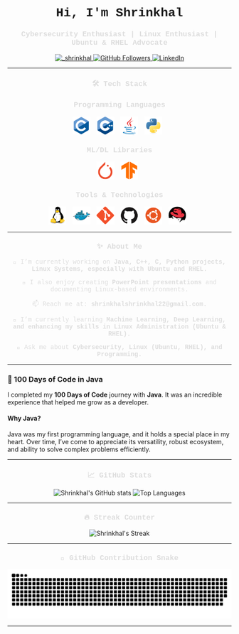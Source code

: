<h1 align="center" style="font-family: 'Courier New', monospace;">Hi, I'm Shrinkhal</h1>

<h3 align="center" style="font-family: 'Courier New', monospace; color: #ddd;">Cybersecurity Enthusiast | Linux Enthusiast | Ubuntu & RHEL Advocate</h3>

<p align="center">

  <a href="https://twitter.com/_shrinkhal" target="_blank">
    <img src="https://img.shields.io/twitter/follow/_shrinkhal?logo=twitter&style=for-the-badge&color=6e6e6e" alt="_shrinkhal" />
  </a>

  <a href="https://github.com/Shrinkhal01" target="_blank">
    <img src="https://img.shields.io/github/followers/Shrinkhal01?logo=github&style=for-the-badge&color=6e6e6e" alt="GitHub Followers" />
  </a>

  <a href="https://www.linkedin.com/in/shrinkhal-02761a2b0/" target="_blank">
    <img src="https://img.shields.io/badge/LinkedIn-0077B5?style=for-the-badge&logo=linkedin&logoColor=white&color=6e6e6e" alt="LinkedIn" />
  </a>

</p>

<hr />

<h3 align="center" style="font-family: 'Courier New', monospace; color: #ddd;">🛠️ Tech Stack</h3>

<h3 align="center" style="font-family: 'Courier New', monospace; color: #ddd;">Programming Languages</h3>
<p align="center">
  <img src="https://raw.githubusercontent.com/devicons/devicon/master/icons/c/c-original.svg" alt="c" width="40" height="40" style="margin-right: 10px;"/>
  <img src="https://raw.githubusercontent.com/devicons/devicon/master/icons/cplusplus/cplusplus-original.svg" alt="cpp" width="40" height="40" style="margin-right: 10px;"/>
  <img src="https://raw.githubusercontent.com/devicons/devicon/master/icons/java/java-original.svg" alt="java" width="40" height="40" style="margin-right: 10px;"/>
  <img src="https://raw.githubusercontent.com/devicons/devicon/master/icons/python/python-original.svg" alt="python" width="40" height="40" style="margin-right: 10px;"/>
</p>

<h3 align="center" style="font-family: 'Courier New', monospace; color: #ddd;">ML/DL Libraries</h3>
<p align="center">
  <img src="https://raw.githubusercontent.com/devicons/devicon/master/icons/pytorch/pytorch-original.svg" alt="pytorch" width="40" height="40" style="margin-right: 10px;"/>
  <img src="https://raw.githubusercontent.com/devicons/devicon/master/icons/tensorflow/tensorflow-original.svg" alt="tensorflow" width="40" height="40" style="margin-right: 10px;"/>
</p>

<h3 align="center" style="font-family: 'Courier New', monospace; color: #ddd;">Tools & Technologies</h3>
<p align="center">
  <img src="https://raw.githubusercontent.com/devicons/devicon/master/icons/linux/linux-original.svg" alt="linux" width="40" height="40" style="margin-right: 10px;"/>
  <img src="https://raw.githubusercontent.com/devicons/devicon/master/icons/docker/docker-original.svg" alt="docker" width="40" height="40" style="margin-right: 10px;"/>
  <img src="https://raw.githubusercontent.com/devicons/devicon/master/icons/git/git-original.svg" alt="git" width="40" height="40" style="margin-right: 10px;"/>
  <img src="https://raw.githubusercontent.com/devicons/devicon/master/icons/github/github-original.svg" alt="github" width="40" height="40" style="margin-right: 10px; background-color: white; border-radius: 5px;"/>
  <img src="./ubuntu-logo.svg" alt="ubuntu" width="40" height="40" style="margin-right: 10px;"/>
  <img src="https://raw.githubusercontent.com/devicons/devicon/master/icons/redhat/redhat-original.svg" alt="rhel" width="40" height="40" style="margin-right: 10px;"/>
</p>

<hr />

<h3 align="center" style="font-family: 'Courier New', monospace; color: #ddd;">✨ About Me</h3>
<div align="center" style="font-family: 'Courier New', monospace; color: #ddd;">
  <p>🔭 I’m currently working on <strong>Java, C++, C, Python projects, Linux Systems, especially with Ubuntu and RHEL.</strong></p>
  <p>🌟 I also enjoy creating <strong>PowerPoint presentations</strong> and documenting Linux-based environments.</p>
  <p>📫 Reach me at: <strong>shrinkhalshrinkhal22@gmail.com.</strong></p>
  <p>🌱 I’m currently learning <strong>Machine Learning, Deep Learning, and enhancing my skills in Linux Administration (Ubuntu & RHEL).</strong></p>
  <p>💬 Ask me about <strong>Cybersecurity, Linux (Ubuntu, RHEL), and Programming.</strong></p>
</div>

<hr />

### 🚀 100 Days of Code in Java
I completed my **100 Days of Code** journey with **Java**. It was an incredible experience that helped me grow as a developer.

#### Why Java?
Java was my first programming language, and it holds a special place in my heart. Over time, I’ve come to appreciate its versatility, robust ecosystem, and ability to solve complex problems efficiently.

<hr />

<h3 align="center" style="font-family: 'Courier New', monospace; color: #ddd;">📈 GitHub Stats</h3>
<p align="center">
  <img src="https://github-readme-stats.vercel.app/api?username=Shrinkhal01&show_icons=true&theme=radical" alt="Shrinkhal's GitHub stats" />
  <img src="https://github-readme-stats.vercel.app/api/top-langs/?username=Shrinkhal01&layout=compact&theme=radical" alt="Top Languages" />
</p>

<hr />

<h3 align="center" style="font-family: 'Courier New', monospace; color: #ddd;">🔥 Streak Counter</h3>
<p align="center">
  <img src="https://github-readme-streak-stats.herokuapp.com/?user=Shrinkhal01&theme=radical" alt="Shrinkhal's Streak" />
</p>

---

<h3 align="center" style="font-family: 'Courier New', monospace; color: #ddd;">🐍 GitHub Contribution Snake</h3>
<picture>
  <source media="(prefers-color-scheme: dark)" srcset="https://raw.githubusercontent.com/Shrinkhal01/Shrinkhal01/output/github-snake-dark.svg" />
  <source media="(prefers-color-scheme: light)" srcset="https://raw.githubusercontent.com/Shrinkhal01/Shrinkhal01/output/github-snake.svg" />
  <img alt="github-snake" src="https://raw.githubusercontent.com/Shrinkhal01/Shrinkhal01/output/github-snake.svg" />
</picture>

---